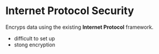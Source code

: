 # Internet Protocol Security

Encryps data using the existing **Internet Protocol** framework.

- difficult to set up
- stong encryption

